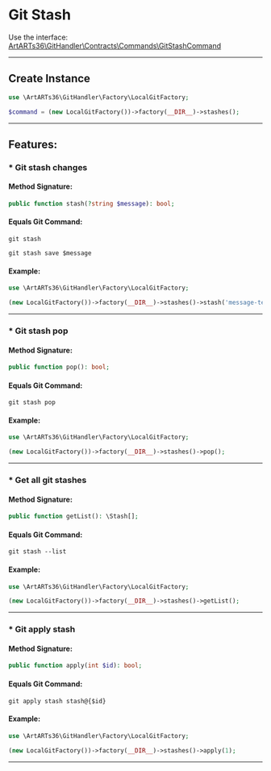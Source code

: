 # Git Stash

Use the interface: [ArtARTs36\GitHandler\Contracts\Commands\GitStashCommand](../src/Contracts/Commands/GitStashCommand.php)

---

## Create Instance

```php
use \ArtARTs36\GitHandler\Factory\LocalGitFactory;

$command = (new LocalGitFactory())->factory(__DIR__)->stashes();
```

---

## Features:

### * Git stash changes

#### Method Signature:



```php
public function stash(?string $message): bool;
```

#### Equals Git Command:

`git stash`

`git stash save $message`

#### Example:

```php
use \ArtARTs36\GitHandler\Factory\LocalGitFactory;

(new LocalGitFactory())->factory(__DIR__)->stashes()->stash('message-test');
```

---
### * Git stash pop

#### Method Signature:



```php
public function pop(): bool;
```

#### Equals Git Command:

`git stash pop`

#### Example:

```php
use \ArtARTs36\GitHandler\Factory\LocalGitFactory;

(new LocalGitFactory())->factory(__DIR__)->stashes()->pop();
```

---
### * Get all git stashes

#### Method Signature:



```php
public function getList(): \Stash[];
```

#### Equals Git Command:

`git stash --list`

#### Example:

```php
use \ArtARTs36\GitHandler\Factory\LocalGitFactory;

(new LocalGitFactory())->factory(__DIR__)->stashes()->getList();
```

---
### * Git apply stash

#### Method Signature:



```php
public function apply(int $id): bool;
```

#### Equals Git Command:

`git apply stash stash@{$id}`

#### Example:

```php
use \ArtARTs36\GitHandler\Factory\LocalGitFactory;

(new LocalGitFactory())->factory(__DIR__)->stashes()->apply(1);
```

---
